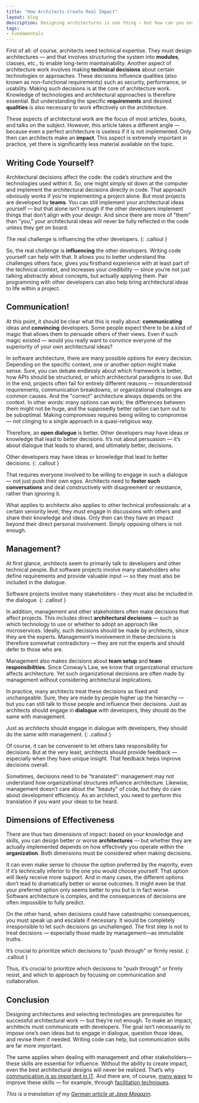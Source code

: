 ```yaml
---
title: "How Architects Create Real Impact"
layout: blog
description: Designing architectures is one thing — but how can you ensure that the architecture you’ve designed is actually implemented? Every architect faces this challenge if they want to make an impact in a project.
tags:
- Fundamentals
---
```


First of all: of course, architects need technical expertise. They
must design architectures — and that involves structuring the system
into **modules**, classes, etc., to enable long-term
maintainability. Another aspect of architecture work involves making
**technical decisions** about certain technologies or
approaches. These decisions influence qualities (also known as
non-functional requirements) such as security, performance, or
usability. Making such decisions is at the core of architecture
work. Knowledge of technologies and architectural approaches is
therefore essential. But understanding the specific **requirements**
and desired **qualities** is also necessary to work effectively on the
architecture.

These aspects of architectural work are the focus of most articles,
books, and talks on the subject. However, this article takes a
different angle — because even a perfect architecture is useless if it
is not implemented. Only then can architects make an **impact**. This
aspect is extremely important in practice, yet there is significantly
less material available on the topic.

## Writing Code Yourself?

Architectural decisions affect the code: the code’s structure and the
technologies used within it. So, one might simply sit down at the
computer and implement the architectural decisions directly in
code. That approach obviously works if you’re implementing a project
alone. But most projects are developed by **teams**. You can still
implement your architectural ideas yourself — but that alone isn’t
enough if the other developers implement things that don’t align with
your design. And since there are more of "them" than "you," your
architectural ideas will never be fully reflected in the code unless
they get on board.

The real challenge is influencing the other developers.
{: .callout }

So, the real challenge is **influencing** the other
developers. Writing code yourself can help with that. It allows you to
better understand the challenges others face, gives you firsthand
experience with at least part of the technical context, and increases
your credibility — since you’re not just talking abstractly about
concepts, but actually applying them. Pair programming with other
developers can also help bring architectural ideas to life within a
project.

## Communication!

At this point, it should be clear what this is really about:
**communicating** ideas and **convincing** developers. Some people
expect there to be a kind of magic that allows them to persuade others
of their views. Even if such magic existed — would you really want to
convince everyone of the superiority of your own architectural ideas?

In software architecture, there are many possible options for every
decision. Depending on the specific context, one or another option
might make sense. Sure, you can debate endlessly about which framework
is better, how APIs should be structured, or which architectural
paradigms to use. But in the end, projects often fail for entirely
different reasons — misunderstood requirements, communication
breakdowns, or organizational challenges are common causes. And the
"correct" architecture always depends on the context. In other words:
many options can work; the differences between them might not be huge,
and the supposedly better option can turn out to be suboptimal. Making
compromises requires being willing to compromise — not clinging to a
single approach in a quasi-religious way.

Therefore, an **open dialogue** is better. Other developers may have
ideas or knowledge that lead to better decisions. It’s not about
persuasion — it’s about dialogue that leads to shared, and ultimately
better, decisions.

Other developers may have ideas or knowledge that lead to better
decisions.
{: .callout }

That requires everyone involved to be willing to engage in such a
dialogue — not just push their own egos. Architects need to **foster
such conversations** and deal constructively with disagreement or
resistance, rather than ignoring it.

What applies to architects also applies to other technical
professionals: at a certain seniority level, they must engage in
discussions with others and share their knowledge and ideas. Only then
can they have an impact beyond their direct personal
involvement. Simply opposing others is not enough.

## Management?

At first glance, architects seem to primarily talk to developers and
other technical people. But software projects involve many
stakeholders who define requirements and provide valuable input — so
they must also be included in the dialogue.

Software projects involve many stakeholders - they must also be
included in the dialogue.
{: .callout }

In addition, management and other stakeholders often make decisions
that affect projects. This includes direct **architectural decisions**
— such as which technology to use or whether to adopt an approach like
microservices. Ideally, such decisions should be made by architects,
since they are the experts. Management’s involvement in these
decisions is therefore somewhat contradictory — they are not the
experts and should defer to those who are.

Management also makes decisions about **team setup** and **team
responsibilities**. Since Conway’s Law, we know that organizational
structure affects architecture. Yet such organizational decisions are
often made by management without considering architectural
implications.

In practice, many architects treat these decisions as fixed and
unchangeable. Sure, they are made by people higher up the hierarchy —
but you can still talk to those people and influence their
decisions. Just as architects should engage in **dialogue** with
developers, they should do the same with management.

Just as architects should engage in dialogue with developers, they
should do the same with management.
{: .callout }

Of course, it can be convenient to let others take responsibility for
decisions. But at the very least, architects should provide
feedback — especially when they have unique insight. That feedback helps
improve decisions overall.

Sometimes, decisions need to be "translated": management may not
understand how organizational structures influence
architecture. Likewise, management doesn’t care about the "beauty" of
code, but they do care about development efficiency. As an architect,
you need to perform this translation if you want your ideas to be
heard.

## Dimensions of Effectiveness

There are thus two dimensions of impact: based on your knowledge and
skills, you can design better or worse **architectures** — but whether
they are actually implemented depends on how effectively you operate
within the **organization**. Both dimensions must be considered when
making decisions.

It can even make sense to choose the option preferred by the majority,
even if it’s technically inferior to the one you would choose
yourself. That option will likely receive more support. And in many
cases, the different options don’t lead to dramatically better or
worse outcomes. It might even be that your preferred option only seems
better to you but is in fact worse. Software architecture is complex,
and the consequences of decisions are often impossible to fully
predict.

On the other hand, when decisions could have catastrophic
consequences, you must speak up and escalate if necessary. It would be
completely irresponsible to let such decisions go unchallenged. The
first step is not to treat decisions — especially those made by
management—as immutable truths.

It’s crucial to prioritize which decisions to "push through" or firmly
resist.
{: .callout }

Thus, it’s crucial to prioritize which decisions to "push through" or
firmly resist, and which to approach by focusing on communication and
collaboration.

## Conclusion

Designing architectures and selecting technologies are prerequisites
for successful architectural work — but they’re not enough. To make an
impact, architects must communicate with developers. The goal isn’t
necessarily to impose one’s own ideas but to engage in dialogue,
question those ideas, and revise them if needed. Writing code can
help, but communication skills are far more important.

The same applies when dealing with management and other
stakeholders—these skills are essential for influence. Without the
ability to create impact, even the best architectural designs will
never be realized. That’s why [communication is so important in
IT](https://software-architektur.tv/2024/08/16/episode228.html). And
there are, of course, [many
ways](https://software-architektur.tv/tags.html#Kommunikation) to
improve these skills — for example, through [facilitation
techniques](https://software-architektur.tv/2024/10/04/episode234.html).

*This is a translation of my [German article at Java
Magazin](https://entwickler.de/reader/reading/java-magazin/4.2025/2f30e08fa9bd5efa002644f3).*
